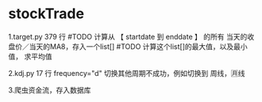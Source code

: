 # stockTrade
1.target.py  379 行
#TODO 计算从 【 startdate 到 enddate 】 的所有 当天的收盘价／当天的MA8，存入一个list[]
#TODO 计算这个list[]的最大值，以及最小值， 求平均值

2.kdj.py 17 行
frequency="d" 切换其他周期不成功，例如切换到 周线，🈷️线

3.爬虫资金流，存入数据库

